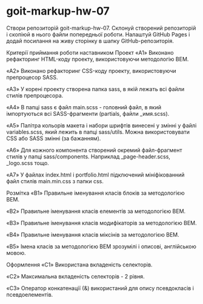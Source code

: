 # goit-markup-hw-07

Створи репозиторій goit-markup-hw-07.
Склонуй створений репозиторій і скопіюй в нього файли попередньої роботи.
Налаштуй GitHub Pages і додай посилання на живу сторінку в шапку GitHub-репозиторія.

Критерії приймання роботи наставником
Проект
«A1» Виконано рефакторинг HTML-коду проекту, використовуючи методологію BEM.

«A2» Виконано рефакторинг CSS-коду проекту, використовуючи препроцесор SASS.

«A3» У корені проекту створена папка sass, в якій лежать всі файли стилів препроцесора.

«A4» В папці sass є файл main.scss - головний файл, в який імпортуються всі SASS-фрагменти (partials, файли _имя.scss).

«A5» Палітра кольорів макета і набори шрифтів винесені у змінні у файлі variables.scss, який лежить в папці sass/utils. Можна використовувати CSS або SASS змінні (за бажанням).

«A6» Для кожного компонента створений окремий файл-фрагмент стилів у папці sass/components. Наприклад _page-header.scss, _logo.scss тощо.

«A7» У файлах index.html і portfolio.html підключений мініфікованний файл стилів main.min.css з папки css.

Розмітка
«B1» Правильне іменування класів блоків за методологією BEM.

«B2» Правильне іменування класів елементів за методологією BEM.

«B3» Правильне іменування класів модифікаторів за методологією BEM.

«B4» Правильне іменування класів міксінів за методологією BEM.

«B5» Імена класів за методологією BEM зрозумілі і описові, англійською мовою.

Оформлення
«C1» Використана вкладеність селекторів.

«C2» Максимальна вкладеність селекторів - 2 рівня.

«C3» Оператор конкатенації (&) використаний для опису псевдокласів і псевдоелементів.

